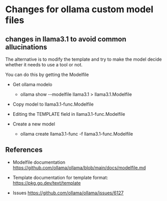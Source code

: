 # Changes for ollama custom model files




## changes in llama3.1 to avoid common allucinations

The alternative is to modify the template and try to make the model decide whether it needs to use a tool or not. 

You can do this by getting the Modelfile 

- Get ollama modelo
    - ollama show --modelfile llama3.1 > llama3.1.Modelfile

- Copy model to llama3.1-func.Modelfile

- Editing the TEMPLATE field in llama3.1-func.Modelfile

- Create a new model 
    - ollama create llama3.1-func -f llama3.1-func.Modelfile


## References

  - Modelfile documentation	
  https://github.com/ollama/ollama/blob/main/docs/modelfile.md

  - Template documentation for template format:
  https://pkg.go.dev/text/template
   
  - Issues
  https://github.com/ollama/ollama/issues/6127
